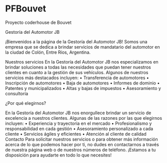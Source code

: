 # PFBouvet
Proyecto coderhouse de Bouvet 

Gestoría del Automotor JB

¡Bienvenidos a la página de la Gestoría del Automotor JB! Somos una empresa que se dedica a brindar servicios de mandatario del automotor en la ciudad de Colón, Entre Ríos, Argentina.

  Nuestros servicios
En la Gestoría del Automotor JB nos especializamos en brindar soluciones a todas las necesidades que puedan tener nuestros clientes en cuanto a la gestión de sus vehículos. Algunos de nuestros servicios más destacados incluyen:
•	Transferencia de automotores
•	Inscripción de automotores
•	Baja de automotores
•	Informes de dominio
•	Patentes y municipalizados
•	Altas y bajas de impuestos
•	Asesoramiento y consultoría

¿Por qué elegirnos?

  En la Gestoría del Automotor JB nos enorgullece brindar un servicio de excelencia a nuestros clientes. Algunas de las razones por las que elegirnos incluyen:
•	Experiencia y trayectoria en el mercado
•	Profesionalismo y responsabilidad en cada gestión
•	Asesoramiento personalizado a cada cliente
•	Servicios ágiles y eficientes
•	Atención al cliente de calidad
Contacto
Para solicitar nuestros servicios o para obtener más información acerca de lo que podemos hacer por ti, no dudes en contactarnos a través de nuestra página web o de nuestros números de teléfono. ¡Estamos a tu disposición para ayudarte en todo lo que necesites!

